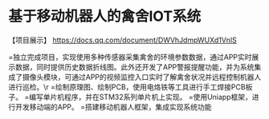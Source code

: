 # 基于移动机器人的禽舍IOT系统

【项目展示】 
https://docs.qq.com/document/DWVhJdmpWUXd1VnlS

=独立完成项目，实现使用多种传感器采集禽舍的环境参数数据，通过APP实时展示数据，同时提供历史数据折线图。此外还开发了APP警报提醒功能，并为系统集成了摄像头模块，可通过APP的视频监控入口实时了解禽舍状况并远程控制机器人进行巡检。\r
=绘制原理图、绘制PCB，使用电烙铁等工具进行手工焊接PCB板子。
=编写单片机程序，并在STM32系列单片机上实现。
=使用Uniapp框架，进行开发移动端的APP。
=搭建移动机器人框架，集成实现系统功能
